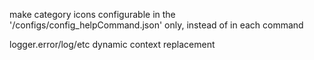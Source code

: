 make category icons configurable in the '/configs/config_helpCommand.json' only, instead of in each command

logger.error/log/etc dynamic context replacement